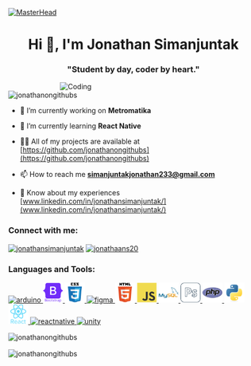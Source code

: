 [![MasterHead](https://cdna.artstation.com/p/assets/images/images/028/102/058/original/pixel-jeff-matrix-s.gif?1593487263)](https://rishavchanda.io)
<h1 align="center">Hi 👋, I'm Jonathan Simanjuntak</h1>
<h3 align="center">"Student by day, coder by heart."</h3>
<img align="right" alt="Coding" width="400" src="https://cdna.artstation.com/p/assets/images/images/060/460/880/original/pixel-jeff-chill-mario-2023-2.gif?1678633376">
<p align="left"> <img src="https://komarev.com/ghpvc/?username=jonathanongithubs&label=Profile%20views&color=0e75b6&style=flat" alt="jonathanongithubs" /> </p>

- 🔭 I’m currently working on **Metromatika**

- 🌱 I’m currently learning **React Native**

- 👨‍💻 All of my projects are available at [https://github.com/jonathanongithubs](https://github.com/jonathanongithubs)

- 📫 How to reach me **simanjuntakjonathan233@gmail.com**

- 📄 Know about my experiences [www.linkedin.com/in/jonathansimanjuntak/](www.linkedin.com/in/jonathansimanjuntak/)

<h3 align="left">Connect with me:</h3>
<p align="left">
<a href="https://linkedin.com/in/jonathansimanjuntak" target="blank"><img align="center" src="https://raw.githubusercontent.com/rahuldkjain/github-profile-readme-generator/master/src/images/icons/Social/linked-in-alt.svg" alt="jonathansimanjuntak" height="30" width="40" /></a>
<a href="https://instagram.com/jonathansharron" target="blank"><img align="center" src="https://raw.githubusercontent.com/rahuldkjain/github-profile-readme-generator/master/src/images/icons/Social/instagram.svg" alt="jonathaans20" height="30" width="40" /></a>
</p>

<h3 align="left">Languages and Tools:</h3>
<p align="left"> <a href="https://www.arduino.cc/" target="_blank" rel="noreferrer"> <img src="https://cdn.worldvectorlogo.com/logos/arduino-1.svg" alt="arduino" width="40" height="40"/> </a> <a href="https://getbootstrap.com" target="_blank" rel="noreferrer"> <img src="https://raw.githubusercontent.com/devicons/devicon/master/icons/bootstrap/bootstrap-plain-wordmark.svg" alt="bootstrap" width="40" height="40"/> </a> <a href="https://www.w3schools.com/css/" target="_blank" rel="noreferrer"> <img src="https://raw.githubusercontent.com/devicons/devicon/master/icons/css3/css3-original-wordmark.svg" alt="css3" width="40" height="40"/> </a> <a href="https://www.figma.com/" target="_blank" rel="noreferrer"> <img src="https://www.vectorlogo.zone/logos/figma/figma-icon.svg" alt="figma" width="40" height="40"/> </a> <a href="https://www.w3.org/html/" target="_blank" rel="noreferrer"> <img src="https://raw.githubusercontent.com/devicons/devicon/master/icons/html5/html5-original-wordmark.svg" alt="html5" width="40" height="40"/> </a> <a href="https://developer.mozilla.org/en-US/docs/Web/JavaScript" target="_blank" rel="noreferrer"> <img src="https://raw.githubusercontent.com/devicons/devicon/master/icons/javascript/javascript-original.svg" alt="javascript" width="40" height="40"/> </a> <a href="https://www.mysql.com/" target="_blank" rel="noreferrer"> <img src="https://raw.githubusercontent.com/devicons/devicon/master/icons/mysql/mysql-original-wordmark.svg" alt="mysql" width="40" height="40"/> </a> <a href="https://www.photoshop.com/en" target="_blank" rel="noreferrer"> <img src="https://raw.githubusercontent.com/devicons/devicon/master/icons/photoshop/photoshop-line.svg" alt="photoshop" width="40" height="40"/> </a> <a href="https://www.php.net" target="_blank" rel="noreferrer"> <img src="https://raw.githubusercontent.com/devicons/devicon/master/icons/php/php-original.svg" alt="php" width="40" height="40"/> </a> <a href="https://www.python.org" target="_blank" rel="noreferrer"> <img src="https://raw.githubusercontent.com/devicons/devicon/master/icons/python/python-original.svg" alt="python" width="40" height="40"/> </a> <a href="https://reactjs.org/" target="_blank" rel="noreferrer"> <img src="https://raw.githubusercontent.com/devicons/devicon/master/icons/react/react-original-wordmark.svg" alt="react" width="40" height="40"/> </a> <a href="https://reactnative.dev/" target="_blank" rel="noreferrer"> <img src="https://reactnative.dev/img/header_logo.svg" alt="reactnative" width="40" height="40"/> </a> <a href="https://unity.com/" target="_blank" rel="noreferrer"> <img src="https://www.vectorlogo.zone/logos/unity3d/unity3d-icon.svg" alt="unity" width="40" height="40"/> </a> </p>

<p><img align="center" src="https://github-readme-stats.vercel.app/api/top-langs?username=jonathanongithubs&show_icons=true&locale=en&layout=compact" alt="jonathanongithubs" /></p>

<p><img align="center" src="https://github-readme-streak-stats.herokuapp.com/?user=jonathanongithubs&" alt="jonathanongithubs" /></p>
